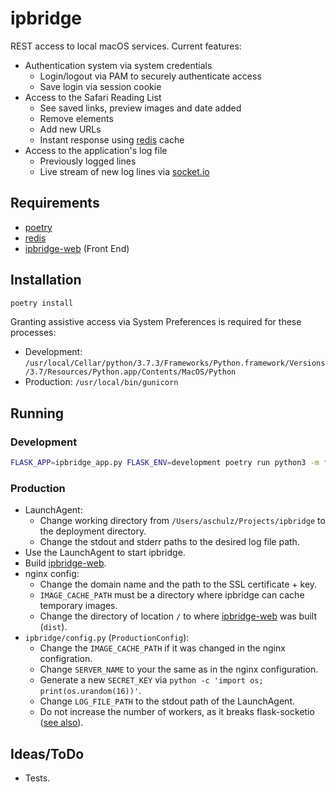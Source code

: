 # ipbridge

REST access to local macOS services. Current features:

- Authentication system via system credentials
  - Login/logout via PAM to securely authenticate access
  - Save login via session cookie
- Access to the Safari Reading List
  - See saved links, preview images and date added
  - Remove elements
  - Add new URLs
  - Instant response using [redis](https://redis.io "redis") cache
- Access to the application's log file
  - Previously logged lines
  - Live stream of new log lines via [socket.io](https://socket.io "socket.io")

## Requirements

- [poetry](https://poetry.eustace.io "poetry")
- [redis](https://redis.io "redis")
- [ipbridge-web](https://github.com/Longhanks/ipbridge-web "ipbridge-web") (Front End)

## Installation

```bash
poetry install
```

Granting assistive access via System Preferences is required for these processes:
- Development: ```/usr/local/Cellar/python/3.7.3/Frameworks/Python.framework/Versions/3.7/Resources/Python.app/Contents/MacOS/Python```
- Production: ```/usr/local/bin/gunicorn```

## Running

### Development

```bash
FLASK_APP=ipbridge_app.py FLASK_ENV=development poetry run python3 -m flask run
```

### Production

- LaunchAgent:
  - Change working directory from `/Users/aschulz/Projects/ipbridge` to the deployment directory.
  - Change the stdout and stderr paths to the desired log file path.
- Use the LaunchAgent to start ipbridge.
- Build [ipbridge-web](https://github.com/Longhanks/ipbridge-web "ipbridge-web").
- nginx config:
  - Change the domain name and the path to the SSL certificate + key.
  - `IMAGE_CACHE_PATH` must be a directory where ipbridge can cache temporary images.
  - Change the directory of location `/` to where [ipbridge-web](https://github.com/Longhanks/ipbridge-web "ipbridge-web") was built (`dist`).
- `ipbridge/config.py` (`ProductionConfig`):
  - Change the `IMAGE_CACHE_PATH` if it was changed in the nginx configration.
  - Change `SERVER_NAME` to your the same as in the nginx configuration.
  - Generate a new `SECRET_KEY` via `python -c 'import os; print(os.urandom(16))'`.
  - Change `LOG_FILE_PATH` to the stdout path of the LaunchAgent.
  - Do not increase the number of workers, as it breaks flask-socketio ([see also](https://flask-socketio.readthedocs.io/en/latest/#gunicorn-web-server)).

## Ideas/ToDo

- Tests.
